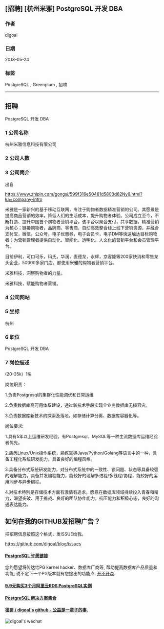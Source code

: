 ## [招聘] [杭州米雅] PostgreSQL 开发 DBA    
         
### 作者         
digoal        
        
### 日期        
2018-05-24        
        
### 标签        
PostgreSQL , Greenplum , 招聘      
        
----        
        
## 招聘        
PostgreSQL 开发 DBA      
         
### 1 公司名称      
杭州米雅信息科技有限公司   
      
### 2 公司人数      
      
### 3 公司简介      
出自  
  
https://www.zhipin.com/gongsi/599f316e50481d5803d62Ny6.html?ka=company-intro  
  
米雅是一家新兴的基于移动互联网，专注于购物者数据精准营销的公司。其愿景是提高商品营销的效率，降低人们的生活成本，提升购物者体验。公司成立至今，不断打造、提升中国首个购物者营销平台。该平台以聚合支付，共享数据，精准营销为核心；链接购物者，品牌商、零售商，自动高效整合线上线下营销资源，并融合支付宝，微信，公众号，电子优惠券，电子会员卡，电子DM等快速触达目标购物者；为营销管理者提供自动化、智能化、透明化、人文化的营销平台和会员管理平台。  
  
目前伊利，可口可乐，玛氏，华润，麦德龙，永辉，京客隆等200家快消和零售龙头企业，50000多家门店，都使用米雅的购物者营销平台。  
  
米雅科技，洞察购物者的力量。  
  
米雅科技，赋能购物者营销。  
      
### 4 公司网站      
  
      
### 5 坐标        
杭州   
        
### 6 职位        
PostgreSQL 开发 DBA      
        
### 7 岗位描述     
    
(20-35k）1名  
  
岗位职责：  
  
1\.负责Postgresql的集群化性能调优和日常运维  
  
2\.负责数据库高可用体系建设，通过新技术手段实现全业务数据库无损容灾。  
  
3\.负责数据库新技术的探索及落地，如存储计算分离、数据库容器化等。  
  
岗位要求:  
  
1\.具有5年以上运维研发经验，有Postgresql、MySQL等一种主流数据库运维经验者优先。  
  
2\.熟悉Linux/Unix操作系统，熟练掌握Java/Python/Golang等语言中的一种，具备工程化系统研发能力，具备良好的编程风格。  
  
3\.具备分布式系统研发能力，对分布式系统中的一致性、锁问题、状态等具备较强的理解能力，具备并发编程能力，能较好的理解多进程/多线程/协程，能较好的运用同步与异步编程。  
  
4\.对技术特别是存储技术方面有激情有追求，愿意在数据库领域持续投入青春和精力，渴望突破、用于挑战。良好的团队协作能力，抗压能力和积极心态，良好的沟通表达能力。  
    
## 如何在我的GITHUB发招聘广告？    
把招聘信息按照这个格式，发ISSUE给我。    
    
https://github.com/digoal/blog/issues    
    
     
  
  
  
  
  
  
  
  
  
  
  
  
  
  
  
  
  
  
  
  
  
  
  
  
  
  
  
  
  
  
  
  
  
  
  
  
  
  
  
  
  
  
  
  
  
  
  
  
  
  
  
  
  
  
  
  
  
  
  
  
  
  
  
#### [PostgreSQL 许愿链接](https://github.com/digoal/blog/issues/76 "269ac3d1c492e938c0191101c7238216")
您的愿望将传达给PG kernel hacker、数据库厂商等, 帮助提高数据库产品质量和功能, 说不定下一个PG版本就有您提出的功能点. [开不开森](https://github.com/digoal/blog/issues/76 "269ac3d1c492e938c0191101c7238216").  
  
  
#### [9.9元购买3个月阿里云RDS PostgreSQL实例](https://www.aliyun.com/database/postgresqlactivity "57258f76c37864c6e6d23383d05714ea")
  
  
#### [PostgreSQL 解决方案集合](https://yq.aliyun.com/topic/118 "40cff096e9ed7122c512b35d8561d9c8")
  
  
#### [德哥 / digoal's github - 公益是一辈子的事.](https://github.com/digoal/blog/blob/master/README.md "22709685feb7cab07d30f30387f0a9ae")
  
  
![digoal's wechat](../pic/digoal_weixin.jpg "f7ad92eeba24523fd47a6e1a0e691b59")
  
